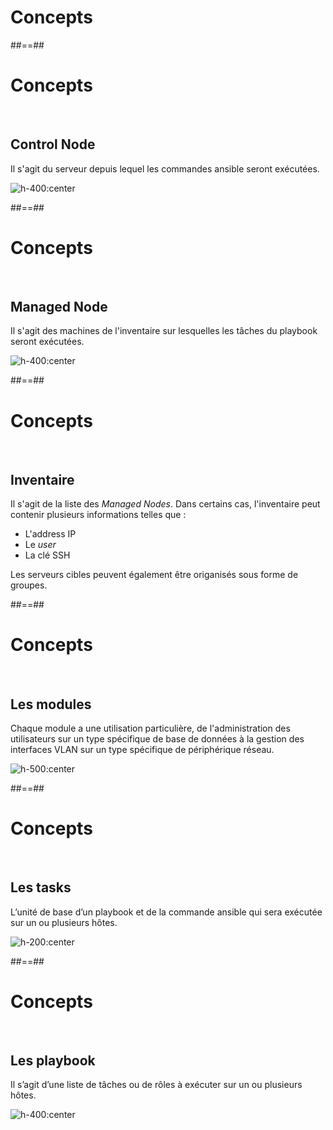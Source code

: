 <!-- .slide: class="transition"-->  

# Concepts

##==##

<!-- .slide: -->
# Concepts
<br/>

## Control Node
Il s'agit du serveur depuis lequel les commandes ansible seront exécutées.  

![h-400:center](./assets/images/control_node.png)


##==##
<!-- .slide: -->

# Concepts
<br/>

## Managed Node
Il s'agit des machines de l'inventaire sur lesquelles les tâches du playbook seront exécutées.

![h-400:center](./assets/images/managed_nodes.png)

##==##
<!-- .slide: -->

# Concepts
<br/>

## Inventaire

Il s'agit de la liste des *Managed Nodes*.
Dans certains cas, l'inventaire peut contenir plusieurs informations telles que :
* L'address IP
* Le *user*
* La clé SSH

Les serveurs cibles peuvent également être origanisés sous forme de groupes.

##==##
<!-- .slide -->

# Concepts
<br/>

## Les modules
Chaque module a une utilisation particulière, de l'administration des utilisateurs sur un type spécifique de base de données à la gestion des interfaces VLAN sur un type spécifique de périphérique réseau.

![h-500:center](./assets/images/modules.png)

##==##
<!-- .slide: -->

# Concepts
<br/>

## Les tasks
L’unité de base d’un playbook et de la commande ansible qui sera exécutée sur un ou plusieurs hôtes.

![h-200:center](./assets/images/tasks.png)

##==##
<!-- .slide: -->

# Concepts
<br/>

## Les playbook
Il s’agit d’une liste de tâches ou de rôles à exécuter sur un ou plusieurs hôtes.

![h-400:center](./assets/images/playbook.png)
